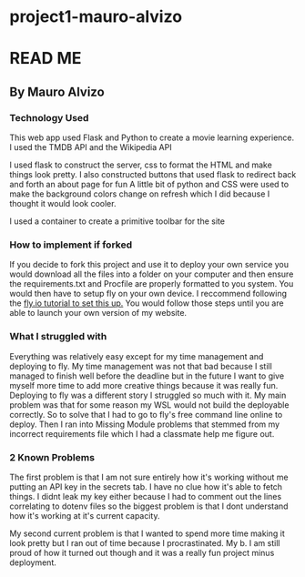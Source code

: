 # project1-mauro-alvizo
# READ ME
## By Mauro Alvizo

### Technology Used
This web app used Flask and Python to create a movie learning experience.
I used the TMDB API and the Wikipedia API

I used flask to construct the server, css to format the HTML and make things look pretty.
I also constructed buttons that used flask to redirect back and forth an about page for fun
A little bit of python and CSS were used to make the background colors change on refresh which I did because I thought it would look cooler.

I used a container to create a primitive toolbar for the site

### How to implement if forked

If you decide to fork this project and use it to deploy your own service you would download all the files into a folder on your computer and then
ensure the requirements.txt and Procfile are properly formatted to you system. You would then have to setup fly on your own device. I reccommend following
the [fly.io tutorial to set this up.](https://fly.io/docs/languages-and-frameworks/python/) You would follow those steps until you are able to launch your own
version of my website.

### What I struggled with

Everything was relatively easy except for my time management and deploying to fly. My time management was not that bad because I still managed to finish well before the deadline but in the future I want to give myself more time to add more creative things because it was really fun. Deploying to fly was a different story I struggled so much with it. My main problem was that for some reason my WSL would not build the deployable correctly. So to solve that I had to go to fly's free command line online to deploy. Then I ran into Missing Module problems that stemmed from my incorrect requirements file which I had a classmate help me figure out.

### 2 Known Problems

The first problem is that I am not sure entirely how it's working without me putting an API key in the secrets tab. I have no clue how it's able to fetch things. I didnt leak my key either because I had to comment out the lines correlating to dotenv files so the biggest problem is that I dont understand how it's working at it's current capacity.

My second current problem is that I wanted to spend more time making it look pretty but I ran out of time because I procrastinated. My b. I am still proud of how it turned out though and it was a really fun project minus deployment.


